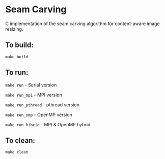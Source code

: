 # Seam Carving
C implementation of the seam carving algorithm for content-aware image resizing.

## To build:
`make build`

## To run:
`make run` - Serial version

`make run_mpi` - MPI version

`make run_pthread` - pthread version

`make run_omp` - OpenMP version

`make run_hibrid` - MPI & OpenMP hybrid

## To clean:
`make clean`
